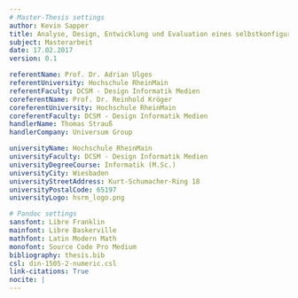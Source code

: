 ```yaml
---
# Master-Thesis settings
author: Kevin Sapper
title: Analyse, Design, Entwicklung und Evaluation eines selbstkonfigurierenden Entity Resolution Frameworks für Streaming-Daten
subject: Masterarbeit
date: 17.02.2017
version: 0.1

referentName: Prof. Dr. Adrian Ulges
referentUniversity: Hochschule RheinMain
referentFaculty: DCSM - Design Informatik Medien
coreferentName: Prof. Dr. Reinhold Kröger
coreferentUniversity: Hochschule RheinMain
coreferentFaculty: DCSM - Design Informatik Medien
handlerName: Thomas Strauß
handlerCompany: Universum Group

universityName: Hochschule RheinMain
universityFaculty: DCSM - Design Informatik Medien
universityDegreeCourse: Informatik (M.Sc.)
universityCity: Wiesbaden
universityStreetAddress: Kurt-Schumacher-Ring 18
universityPostalCode: 65197
universityLogo: hsrm_logo.png

# Pandoc settings
sansfont: Libre Franklin
mainfont: Libre Baskerville
mathfont: Latin Modern Math
monofont: Source Code Pro Medium
bibliography: thesis.bib
csl: din-1505-2-numeric.csl
link-citations: True
nocite: |
---
```


